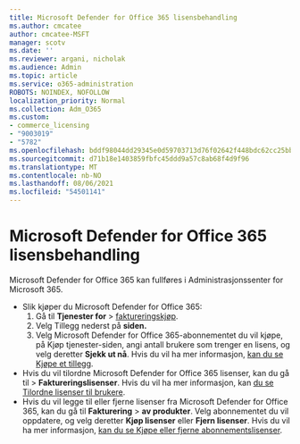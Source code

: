 ```yaml
---
title: Microsoft Defender for Office 365 lisensbehandling
ms.author: cmcatee
author: cmcatee-MSFT
manager: scotv
ms.date: ''
ms.reviewer: argani, nicholak
ms.audience: Admin
ms.topic: article
ms.service: o365-administration
ROBOTS: NOINDEX, NOFOLLOW
localization_priority: Normal
ms.collection: Adm_O365
ms.custom:
- commerce_licensing
- "9003019"
- "5782"
ms.openlocfilehash: bddf98044dd29345e0d59703713d76f02642f448bdc62cc25bb356933d524f21
ms.sourcegitcommit: d71b18e1403859fbfc45ddd9a57c8ab68f4d9f96
ms.translationtype: MT
ms.contentlocale: nb-NO
ms.lasthandoff: 08/06/2021
ms.locfileid: "54501141"
---
```

# <a name="microsoft-defender-for-office-365-license-management"></a>Microsoft Defender for Office 365 lisensbehandling

Microsoft Defender for Office 365 kan fullføres i Administrasjonssenter for Microsoft 365.

- Slik kjøper du Microsoft Defender for Office 365:
    1. Gå til **Tjenester for**  >  [faktureringskjøp](https://go.microsoft.com/fwlink/p/?linkid=868433).
    2. Velg Tillegg nederst på **siden.**
    3. Velg  Microsoft Defender for Office 365-abonnementet du vil kjøpe, på Kjøp tjenester-siden, angi antall brukere som trenger en lisens, og velg deretter **Sjekk ut nå**. Hvis du vil ha mer informasjon, [kan du se Kjøpe et tillegg](/microsoft-365/commerce/buy-or-edit-an-add-on).
- Hvis du vil tilordne Microsoft Defender for Office 365 lisenser, kan du gå til  >  **Faktureringslisenser**. Hvis du vil ha mer informasjon, kan [du se Tilordne lisenser til brukere](/microsoft-365/admin/manage/assign-licenses-to-users).
- Hvis du vil legge til eller fjerne lisenser fra Microsoft Defender for Office 365, kan du gå til **Fakturering**  >  **av produkter**. Velg abonnementet du vil oppdatere, og velg deretter **Kjøp lisenser** eller **Fjern lisenser**. Hvis du vil ha mer informasjon, [kan du se Kjøpe eller fjerne abonnementslisenser](/microsoft-365/commerce/licenses/buy-licenses).